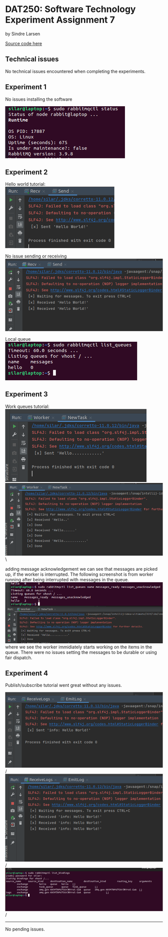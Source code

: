 # DAT250: Software Technology Experiment Assignment 7
by Sindre Larsen

[Source code here](https://github.com/SiLar92/expass7)

## Technical issues
No technical issues encountered when completing the experiments.

## Experiment 1
No issues installing the software

![](images/expass7/version.png "")
## Experiment 2
Hello world tutorial:\
![](images/expass7/send.png "")

No issue sending or receiving \
![](images/expass7/recv.png "")

Local queue\
![](images/expass7/queue.png "")


## Experiment 3
Work queues tutorial:\
![](images/expass7/NewTask.png "")\
![](images/expass7/Worker.png "")\

adding message acknowledgement we can see that messages are picked up, if the worker is interrupted.
The following screenshot is from worker running after being interrupted with messages in the queue.
![](images/expass7/acknowledgements.png "")\
where we see the worker immidiately starts working on the items in the queue. There were
no issues setting the messages to be durable or using fair dispatch.

## Experiment 4
Publish/subscribe tutorial went great without any issues.

![](images/expass7/emitlog.png "") /
![](images/expass7/receivelogs.png "") /
![](images/expass7/bindings.png "") /


----
No pending issues.
